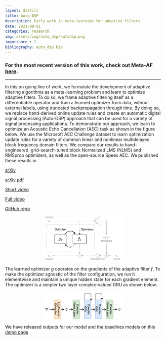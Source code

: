 ```yaml
---
layout: distill
title: Auto-DSP
description: Early work in meta-learning for adaptive filters
date: 2021-09-01
categories: research
img: assets/img/auto_dsp/autodsp.png
importance : 1
bibliography: auto_dsp.bib
---
```


### For the most recent version of this work, check out Meta-AF [here](/projects/meta-af).
---

In this on going line of work, we formulate the development of adaptive filtering algorithms as a meta-learning problem and learn to optimize adaptive filters. To do so, we frame adaptive filtering itself as a differentiable operator and train a learned optimizer from data, without external labels, using truncated backpropagation through time. By doing so, we replace hand-derived online update rules and create an automatic digital signal processing (Auto-DSP) approach that can be used for a variety of signal processing applications. To demonstrate our approach, we learn to optimize an Acoustic Echo Cancellation (AEC) task as shown in the figure below. We use the Microsoft AEC Challenge dataset to learn optimization update rules for a variety of common linear and nonlinear multidelayed block frequency domain filters. We compare our results to hand-engineered, grid-search-tuned block Normalized LMS (NLMS) and RMSprop optimizers, as well as the open-source Speex AEC. We published these results in <d-cite key="casebeer2021auto">.

[arXiv](https://arxiv.org/abs/2110.04284)

[arXiv pdf](https://arxiv.org/pdf/2110.04284.pdf)

[Short video](https://www.youtube.com/watch?v=y51hUaw2sTg)

[Full video](https://www.youtube.com/watch?v=oe0owGeCsqI)

[GitHub repo](https://github.com/jmcasebeer/autodsp)

<center>
<img src="/assets/img/auto_dsp/auto_dsp_aec.png" alt="drawing" width="50%"/>
</center>

The learned optimizer *g* operates on the gradients of the adaptive filter *f*. To make the optimizer agnostic of the filter configuration, we run it elementwise and maintain a unique hidden state for each gradient element. The optimizer is a simpler two layer complex-valued GRU as shown below.

<center>
<img src="/assets/img/auto_dsp/l2l_net.png" alt="drawing" width="50%" class="center"/>
</center>

We have released outputs for our model and the baselines models on this [demo page](/auto_dsp/aec).
